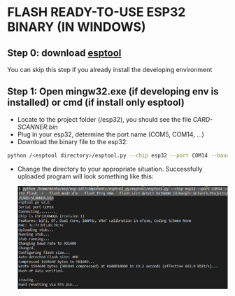 # FLASH READY-TO-USE ESP32 BINARY (IN WINDOWS)

## Step 0: download [esptool]

You can skip this step if you already install the developing environment

## Step 1: Open mingw32.exe (if developing env is installed) or cmd (if install only esptool)

- Locate to the project folder (/esp32), you should see the file _CARD-SCANNER.bin_
- Plug in your esp32, determine the port name (COM5, COM14, ...)
- Download the binary file to the esp32:

```bash
python /<esptool directory>/esptool.py --chip esp32 --port COM14 --baud 921600 --before default_reset --after hard_reset write_flash -z --flash_mode dio --flash_freq 40m --flash_size detect 0x10000 /<project_directory>/CARD-SCANNER.bin
```

- Change the directory to your appropriate situation. Successfully uploaded program will look something like this:

  ![esp3201](pictures/esp3201.png)

[esptool]: https://github.com/espressif/esptool

